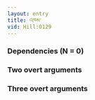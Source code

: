 ```yaml
---
layout: entry
title: འཁམ་
vid: Hill:0129
---
```

### Dependencies (N = 0)


### Two overt arguments


### Three overt arguments
